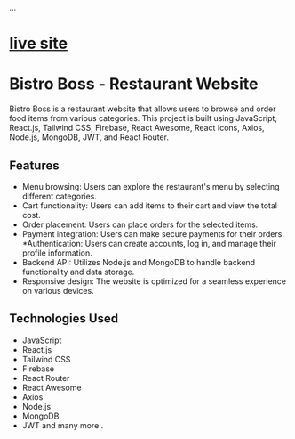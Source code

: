 ...

# [live site](https://bistro-boss-999c1.web.app/)


# Bistro Boss - Restaurant Website

Bistro Boss is a restaurant website that allows users to browse and order food items from various categories. This project is built using JavaScript, React.js, Tailwind CSS, Firebase, React Awesome, React Icons, Axios, Node.js, MongoDB, JWT, and React Router.

## Features

* Menu browsing: Users can explore the restaurant's menu by selecting different categories.
* Cart functionality: Users can add items to their cart and view the total cost.
* Order placement: Users can place orders for the selected items.
* Payment integration: Users can make secure payments for their orders.
*Authentication: Users can create accounts, log in, and manage their profile information.
* Backend API: Utilizes Node.js and MongoDB to handle backend functionality and data storage.
* Responsive design: The website is optimized for a seamless experience on various devices.

## Technologies Used

* JavaScript
* React.js
* Tailwind CSS
* Firebase
* React Router
* React Awesome
* Axios
* Node.js
* MongoDB
* JWT
and many more .